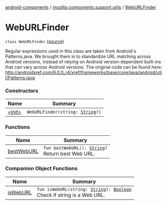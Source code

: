 [android-components](../../index.md) / [mozilla.components.support.utils](../index.md) / [WebURLFinder](./index.md)

# WebURLFinder

`class WebURLFinder` [(source)](https://github.com/mozilla-mobile/android-components/blob/master/components/support/utils/src/main/java/mozilla/components/support/utils/WebURLFinder.kt#L20)

Regular expressions used in this class are taken from Android's Patterns.java.
We brought them in to standardize URL matching across Android versions, instead of relying
on Android version-dependent built-ins that can vary across Android versions.
The original code can be found here:
http://androidxref.com/8.0.0_r4/xref/frameworks/base/core/java/android/util/Patterns.java

### Constructors

| Name | Summary |
|---|---|
| [&lt;init&gt;](-init-.md) | `WebURLFinder(string: `[`String`](https://kotlinlang.org/api/latest/jvm/stdlib/kotlin/-string/index.html)`?)` |

### Functions

| Name | Summary |
|---|---|
| [bestWebURL](best-web-u-r-l.md) | `fun bestWebURL(): `[`String`](https://kotlinlang.org/api/latest/jvm/stdlib/kotlin/-string/index.html)`?`<br>Return best Web URL. |

### Companion Object Functions

| Name | Summary |
|---|---|
| [isWebURL](is-web-u-r-l.md) | `fun isWebURL(string: `[`String`](https://kotlinlang.org/api/latest/jvm/stdlib/kotlin/-string/index.html)`): `[`Boolean`](https://kotlinlang.org/api/latest/jvm/stdlib/kotlin/-boolean/index.html)<br>Check if string is a Web URL. |
